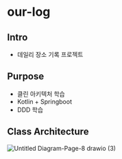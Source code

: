 # our-log
## Intro
- 데일리 장소 기록 프로젝트

## Purpose
- 클린 아키텍처 학습
- Kotlin + Springboot
- DDD 학습

## Class Architecture
![Untitled Diagram-Page-8 drawio (3)](https://github.com/dain7/our-log/assets/68593065/b6a4ba35-a3d4-4213-9347-9afc452d50fe)
